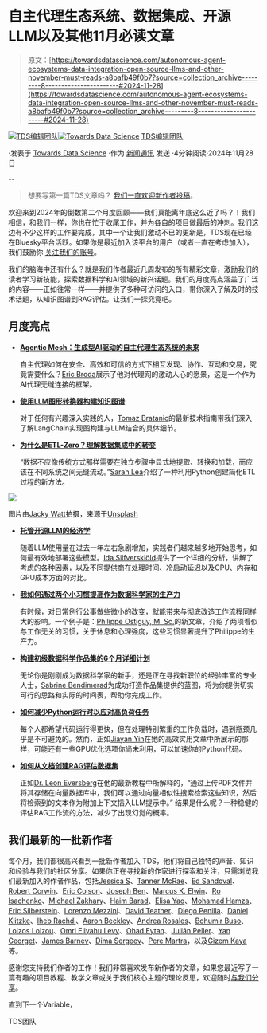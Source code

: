 # 自主代理生态系统、数据集成、开源LLM以及其他11月必读文章

> 原文：[https://towardsdatascience.com/autonomous-agent-ecosystems-data-integration-open-source-llms-and-other-november-must-reads-a8bafb49f0b7?source=collection_archive---------8-----------------------#2024-11-28](https://towardsdatascience.com/autonomous-agent-ecosystems-data-integration-open-source-llms-and-other-november-must-reads-a8bafb49f0b7?source=collection_archive---------8-----------------------#2024-11-28)

[](https://towardsdatascience.medium.com/?source=post_page---byline--a8bafb49f0b7--------------------------------)[![TDS编辑团队](../Images/4b2d1beaf4f6dcf024ffa6535de3b794.png)](https://towardsdatascience.medium.com/?source=post_page---byline--a8bafb49f0b7--------------------------------)[](https://towardsdatascience.com/?source=post_page---byline--a8bafb49f0b7--------------------------------)[![Towards Data Science](../Images/a6ff2676ffcc0c7aad8aaf1d79379785.png)](https://towardsdatascience.com/?source=post_page---byline--a8bafb49f0b7--------------------------------) [TDS编辑团队](https://towardsdatascience.medium.com/?source=post_page---byline--a8bafb49f0b7--------------------------------)

·发表于 [Towards Data Science](https://towardsdatascience.com/?source=post_page---byline--a8bafb49f0b7--------------------------------) ·作为 [新闻通讯](/newsletter?source=post_page---byline--a8bafb49f0b7--------------------------------) 发送 ·4分钟阅读·2024年11月28日

--

> 想要写第一篇TDS文章吗？ [我们一直欢迎新作者投稿](http://bit.ly/write-for-tds)。

欢迎来到2024年的倒数第二个月度回顾——我们真能离年底这么近了吗？！我们相信，和我们一样，你也在忙于收尾工作，并为各自的项目做最后的冲刺。我们这边有不少这样的工作要完成，其中一个让我们激动不已的更新是，TDS现在已经在Bluesky平台活跃。如果你是最近加入该平台的用户（或者一直在考虑加入），我们鼓励你 [关注我们的账号](https://bsky.app/profile/towardsdatascience.com)。

我们的脑海中还有什么？就是我们作者最近几周发布的所有精彩文章，激励我们的读者学习新技能，探索数据科学和AI领域的新兴话题。我们的月度亮点涵盖了广泛的内容——正如往常一样——并提供了多种可访问的入口，带你深入了解及时的技术话题，从知识图谱到RAG评估。让我们一探究竟吧。

## 月度亮点

+   [**Agentic Mesh：生成型AI驱动的自主代理生态系统的未来**](/agentic-mesh-the-future-of-generative-ai-enabled-autonomous-agent-ecosystems-d6a11381c979)

    自主代理如何在安全、高效和可信的方式下相互发现、协作、互动和交易，究竟需要什么？[Eric Broda](https://medium.com/u/9eab94e66722?source=post_page---user_mention--a8bafb49f0b7--------------------------------)展示了他对代理网的激动人心的愿景，这是一个作为AI代理无缝连接的框架。

+   [**使用LLM图形转换器构建知识图谱**](/building-knowledge-graphs-with-llm-graph-transformer-a91045c49b59)

    对于任何有兴趣深入实践的人，[Tomaz Bratanic](https://medium.com/u/57f13c0ea39a?source=post_page---user_mention--a8bafb49f0b7--------------------------------)的最新技术指南带我们深入了解LangChain实现图构建与LLM结合的具体细节。

+   [**为什么是ETL-Zero？理解数据集成中的转变**](/why-etl-zero-understanding-the-shift-in-data-integration-as-a-beginner-d0cefa244154)

    “数据不应像传统方式那样需要在独立步骤中显式地提取、转换和加载，而应该在不同系统之间无缝流动。”[Sarah Lea](https://medium.com/u/4ece41619669?source=post_page---user_mention--a8bafb49f0b7--------------------------------)介绍了一种利用Python创建简化ETL过程的新方法。

![](../Images/85989f0f6a7476149a845a7574eb5748.png)

图片由[Jacky Watt](https://unsplash.com/@jackywatt?utm_source=medium&utm_medium=referral)拍摄，来源于[Unsplash](https://unsplash.com/?utm_source=medium&utm_medium=referral)

+   [**托管开源LLM的经济学**](/economics-of-hosting-open-source-llms-17b4ec4e7691)

    随着LLM使用量在过去一年左右急剧增加，实践者们越来越多地开始思考，如何最有效地部署这些模型。[Ida Silfverskiöld](https://medium.com/u/53550965faed?source=post_page---user_mention--a8bafb49f0b7--------------------------------)提供了一个详细的分析，讲解了考虑的各种因素，以及不同提供商在处理时间、冷启动延迟以及CPU、内存和GPU成本方面的对比。

+   [**我如何通过两个小习惯提高作为数据科学家的生产力**](/how-i-improved-my-productivity-as-a-data-scientist-with-two-small-habits-de09854d553c)

    有时候，对日常例行公事做些微小的改变，就能带来与彻底改造工作流程同样大的影响。一个例子是：[Philippe Ostiguy, M. Sc.](https://medium.com/u/63ab85f48acf?source=post_page---user_mention--a8bafb49f0b7--------------------------------)的新文章，介绍了两项看似与工作无关的习惯，关于休息和心理强度，这些习惯显著提升了Philippe的生产力。

+   [**构建初级数据科学作品集的6个月详细计划**](/a-6-month-detailed-plan-to-build-your-junior-data-science-portfolio-a470ab79ee58)

    无论你是刚刚成为数据科学家的新手，还是正在寻找新职位的经验丰富的专业人士，[Sabrine Bendimerad](https://medium.com/u/496180b93dd?source=post_page---user_mention--a8bafb49f0b7--------------------------------)为成功打造作品集提供的蓝图，将为你提供切实可行的思路和实际的时间表，帮助你完成工作。

+   [**如何减少Python运行时以应对高负荷任务**](/how-to-reduce-python-runtime-for-demanding-tasks-2857efad0cec)

    每个人都希望代码运行得更快，但在处理特别繁重的工作负载时，遇到瓶颈几乎是不可避免的。然而，正如[Jiayan Yin](https://medium.com/u/c60e52fd4379?source=post_page---user_mention--a8bafb49f0b7--------------------------------)在她的高效实用文章中所展示的那样，可能还有一些GPU优化选项你尚未利用，可以加速你的Python代码。

+   [**如何从文档创建RAG评估数据集**](/how-to-create-a-rag-evaluation-dataset-from-documents-140daa3cbe71)

    正如[Dr. Leon Eversberg](https://medium.com/u/a67b10ad1762?source=post_page---user_mention--a8bafb49f0b7--------------------------------)在他的最新教程中所解释的，“通过上传PDF文件并将其存储在向量数据库中，我们可以通过向量相似性搜索检索这些知识，然后将检索到的文本作为附加上下文插入LLM提示中。” 结果是什么呢？一种稳健的评估RAG工作流的方法，减少了出现幻觉的概率。

## 我们最新的一批新作者

每个月，我们都很高兴看到一批新作者加入 TDS，他们将自己独特的声音、知识和经验与我们的社区分享。如果你正在寻找新的作家进行探索和关注，只需浏览我们最新加入的作者作品，包括[Jessica S](https://medium.com/u/9141971bf820?source=post_page---user_mention--a8bafb49f0b7--------------------------------)、[Tanner McRae](https://medium.com/u/49f11c6373ff?source=post_page---user_mention--a8bafb49f0b7--------------------------------)、[Ed Sandoval](https://medium.com/u/a636110c8d3b?source=post_page---user_mention--a8bafb49f0b7--------------------------------)、[Robert Corwin](https://medium.com/u/a8a8490cd334?source=post_page---user_mention--a8bafb49f0b7--------------------------------)、[Eric Colson](https://medium.com/u/6292f6223477?source=post_page---user_mention--a8bafb49f0b7--------------------------------)、[Joseph Ben](https://medium.com/u/bdf1a0eb611?source=post_page---user_mention--a8bafb49f0b7--------------------------------)、[Marcus K. Elwin](https://medium.com/u/ba9615b49f6c?source=post_page---user_mention--a8bafb49f0b7--------------------------------)、[Ro Isachenko](https://medium.com/u/d429f5fe8ae3?source=post_page---user_mention--a8bafb49f0b7--------------------------------)、[Michael Zakhary](https://medium.com/u/10e58cd8f016?source=post_page---user_mention--a8bafb49f0b7--------------------------------)、[Haim Barad](https://medium.com/u/e7738c1a2f4d?source=post_page---user_mention--a8bafb49f0b7--------------------------------)、[Elisa Yao](https://medium.com/u/2da7c823c1c?source=post_page---user_mention--a8bafb49f0b7--------------------------------)、[Mohamad Hamza](https://medium.com/u/e6cf710df246?source=post_page---user_mention--a8bafb49f0b7--------------------------------)、[Eric Silberstein](https://medium.com/u/4d94299d21d9?source=post_page---user_mention--a8bafb49f0b7--------------------------------)、[Lorenzo Mezzini](https://medium.com/u/def503c66afa?source=post_page---user_mention--a8bafb49f0b7--------------------------------)、[David Teather](https://medium.com/u/db46d46d4d38?source=post_page---user_mention--a8bafb49f0b7--------------------------------)、[Diego Penilla](https://medium.com/u/71b7b53f472a?source=post_page---user_mention--a8bafb49f0b7--------------------------------)、[Daniel Klitzke](https://medium.com/u/38ab97cc2493?source=post_page---user_mention--a8bafb49f0b7--------------------------------)、[Iheb Rachdi](https://medium.com/u/10c801ba47cf?source=post_page---user_mention--a8bafb49f0b7--------------------------------)、[Aaron Beckley](https://medium.com/u/7272e5ea3be1?source=post_page---user_mention--a8bafb49f0b7--------------------------------)、[Andrea Rosales](https://medium.com/u/8728f0d5f7e3?source=post_page---user_mention--a8bafb49f0b7--------------------------------)、[Bohumir Buso](https://medium.com/u/85f080612623?source=post_page---user_mention--a8bafb49f0b7--------------------------------)、[Loizos Loizou](https://medium.com/u/93765187f80d?source=post_page---user_mention--a8bafb49f0b7--------------------------------)、[Omri Eliyahu Levy](https://medium.com/u/339c4d4bc6d4?source=post_page---user_mention--a8bafb49f0b7--------------------------------)、[Ohad Eytan](https://medium.com/u/6697f1f7f326?source=post_page---user_mention--a8bafb49f0b7--------------------------------)、[Julián Peller](https://medium.com/u/6bf482880276?source=post_page---user_mention--a8bafb49f0b7--------------------------------)、[Yan Georget](https://medium.com/u/cae0367bd3d0?source=post_page---user_mention--a8bafb49f0b7--------------------------------)、[James Barney](https://medium.com/u/b7c226dc9b8e?source=post_page---user_mention--a8bafb49f0b7--------------------------------)、[Dima Sergeev](https://medium.com/u/5db503d436d2?source=post_page---user_mention--a8bafb49f0b7--------------------------------)、[Pere Martra](https://medium.com/u/453f6b620927?source=post_page---user_mention--a8bafb49f0b7--------------------------------)，以及[Gizem Kaya](https://medium.com/u/bd281fad5f8a?source=post_page---user_mention--a8bafb49f0b7--------------------------------)等。

感谢您支持我们作者的工作！我们非常喜欢发布新作者的文章，如果您最近写了一篇有趣的项目教程、教学文章或关于我们核心主题的理论反思，欢迎随时[与我们分享](http://bit.ly/write-for-tds)。

直到下一个Variable，

TDS团队
